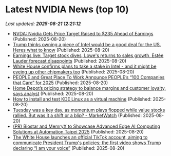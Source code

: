 # Latest NVIDIA News (top 10)
_Last updated: **2025-08-21 12:21:12**_

- [NVDA: Nvidia Gets Price Target Raised to $235 Ahead of Earnings](https://consent.yahoo.com/v2/collectConsent?sessionId=1_cc-session_c10e3416-3506-43cf-ac4c-82969e9be676) (Published: 2025-08-20)
- [Trump thinks owning a piece of Intel would be a good deal for the US. Heres what to know](https://www.livemint.com/companies/news/trump-thinks-owning-a-piece-of-intel-would-be-a-good-deal-for-the-us-heres-what-to-know-11755691545664.html) (Published: 2025-08-20)
- [Earnings live: Target stock dives, Lowe's returns to sales growth, Estée Lauder forecast disappoints](https://finance.yahoo.com/news/live/earnings-live-target-stock-dives-lowes-returns-to-sales-growth-estee-lauder-forecast-disappoints-120540698.html) (Published: 2025-08-20)
- [White House confirms plans to take a stake in Intel - and it might be eyeing up other chipmakers too](https://www.techradar.com/pro/white-house-confirms-plans-to-take-a-stake-in-intel-and-it-might-be-eyeing-up-other-chipmakers-too) (Published: 2025-08-20)
- [PEOPLE and Great Place To Work Announce PEOPLE’s “100 Companies that Care” for 2025](https://www.globenewswire.com/news-release/2025/08/20/3136363/0/en/PEOPLE-and-Great-Place-To-Work-Announce-PEOPLE-s-100-Companies-that-Care-for-2025.html) (Published: 2025-08-20)
- [Home Depot’s pricing strategy to balance margins and customer loyalty, says analyst](https://fortune.com/2025/08/20/home-depot-pricing-strategy-balance-margins-customer-loyalty-analyst-cfo/) (Published: 2025-08-20)
- [How to install and test KDE Linux as a virtual machine](https://www.dedoimedo.com/computers/kde-linux-raw-image-test-virtual.html) (Published: 2025-08-20)
- [Tuesday was a key day, as momentum plays flopped while value stocks rallied. But was it a shift or a blip? - MarketWatch](https://slashdot.org/firehose.pl?op=view&amp;id=178778330) (Published: 2025-08-20)
- [(PR) Biostar and MemryX to Showcase Advanced Edge AI Computing Solutions at Automation Taipei 2025](https://www.techpowerup.com/340128/biostar-and-memryx-to-showcase-advanced-edge-ai-computing-solutions-at-automation-taipei-2025) (Published: 2025-08-20)
- [The White House launches an official TikTok account, aiming to communicate President Trump's policies; the first video shows Trump declaring “I am your voice”](https://biztoc.com/x/39fd51c72f743385) (Published: 2025-08-20)
